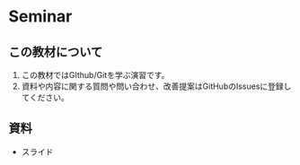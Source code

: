 # Seminar
## この教材について
1. この教材ではGIthub/Gitを学ぶ演習です。
2. 資料や内容に関する質問や問い合わせ、改善提案はGitHubのIssuesに登録してください。

## 資料
 - スライド
 
